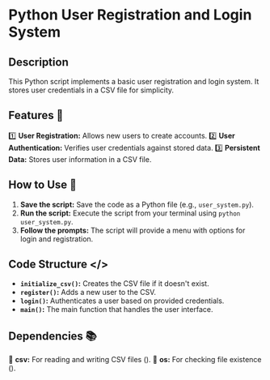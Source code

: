 # Python User Registration and Login System  

## Description
This Python script implements a basic user registration and login system. It stores user credentials in a CSV file for simplicity. 

## Features 📌
1️⃣ **User Registration:** Allows new users to create accounts.
2️⃣ **User Authentication:** Verifies user credentials against stored data.
3️⃣ **Persistent Data:** Stores user information in a CSV file.

## How to Use 🤔
1. **Save the script:** Save the code as a Python file (e.g., `user_system.py`).
2. **Run the script:** Execute the script from your terminal using `python user_system.py`.
3. **Follow the prompts:** The script will provide a menu with options for login and registration.

## Code Structure </>
* **`initialize_csv()`:** Creates the CSV file if it doesn't exist.
* **`register()`:** Adds a new user to the CSV.
* **`login()`:** Authenticates a user based on provided credentials.
* **`main()`:** The main function that handles the user interface.

## Dependencies 📚
📖 **csv:** For reading and writing CSV files ().
📖 **os:** For checking file existence ().
